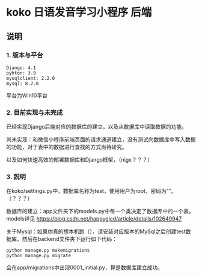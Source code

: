 # koko 日语发音学习小程序 后端

## 说明

### 1. 版本与平台
    Django: 4.1
    pyhton: 3.9
    mysqlclient: 2.2.0
    mysql: 8.2.0

平台为Win10平台

### 2. 目前实现与未完成

已经实现Django后端对应的数据库的建立，以及从数据库中读取数据的功能。

尚未实现：和微信小程序前端页面的请求通道建立，没有测试向数据库中写入数据的功能，对于表中的数据进行查找的方式尚待研究。

以及如何快速高效的部署数据库和Django框架，（nigx？？？）

### 3. 説明

在koko/settings.py中，数据库名称为test，使用用户为root，密码为""。（？？？）

数据库的建立：app文件夹下的models.py中每一个类决定了数据库中的一个表。
models详见 <a>https://blog.csdn.net/happygjcd/article/details/102649947

关于Mysql：如果你真的想本机跑（），请安装对应版本的MySql之后创建test数据库，然后在backend文件夹下运行如下代码：

    python manage.py makemigrations
    python manage.py migrate

会在app/migrations中出现0001_initial.py，算是数据库建立成功。
